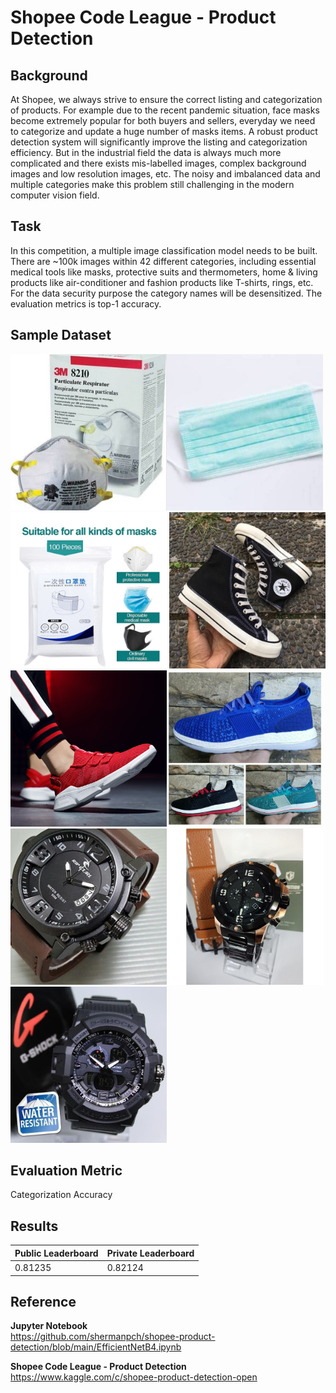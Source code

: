 # Shopee Code League - Product Detection

## Background
At Shopee, we always strive to ensure the correct listing and categorization of products. For example due to the recent pandemic situation, face masks become extremely popular for both buyers and sellers, everyday we need to categorize and update a huge number of masks items. A robust product detection system will significantly improve the listing and categorization efficiency. But in the industrial field the data is always much more complicated and there exists mis-labelled images, complex background images and low resolution images, etc. The noisy and imbalanced data and multiple categories make this problem still challenging in the modern computer vision field.

## Task
In this competition, a multiple image classification model needs to be built. There are ~100k images within 42 different categories, including essential medical tools like masks, protective suits and thermometers, home & living products like air-conditioner and fashion products like T-shirts, rings, etc. For the data security purpose the category names will be desensitized. The evaluation metrics is top-1 accuracy.

## Sample Dataset
<kbd><img src="/sample_data/sample_1.jpg" width="250"></kbd><kbd><img src="/sample_data/sample_4.jpg" width="250"></kbd><kbd><img src="/sample_data/sample_5.jpg" width="250"></kbd>
<kbd><img src="/sample_data/sample_2.jpg" width="250"></kbd><kbd><img src="/sample_data/sample_6.jpg" width="250"></kbd><kbd><img src="/sample_data/sample_7.jpg" width="250"></kbd>
<kbd><img src="/sample_data/sample_3.jpg" width="250"></kbd><kbd><img src="/sample_data/sample_8.jpg" width="250"><kbd></kbd><img src="/sample_data/sample_9.jpg" width="250"></kbd>

## Evaluation Metric
Categorization Accuracy

## Results
|Public Leaderboard|Private Leaderboard|
|:---|:---|
|0.81235|0.82124|

## Reference
**Jupyter Notebook**
<br>
https://github.com/shermanpch/shopee-product-detection/blob/main/EfficientNetB4.ipynb

**Shopee Code League - Product Detection**
<br>
https://www.kaggle.com/c/shopee-product-detection-open
